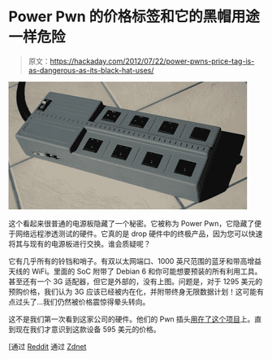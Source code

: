 # Power Pwn 的价格标签和它的黑帽用途一样危险

> 原文：<https://hackaday.com/2012/07/22/power-pwns-price-tag-is-as-dangerous-as-its-black-hat-uses/>

![](img/c808dafd58edf17fbcf80f31e266c258.png "power_pwn")

这个看起来很普通的电源板隐藏了一个秘密。它被称为 Power Pwn，它隐藏了便于网络远程渗透测试的硬件。它真的是 drop 硬件中的终极产品，因为您可以快速将其与现有的电源板进行交换。谁会质疑呢？

它有几乎所有的铃铛和哨子。有双以太网端口、1000 英尺范围的蓝牙和带高增益天线的 WiFi。里面的 SoC 附带了 Debian 6 和你可能想要预装的所有利用工具。甚至还有一个 3G 适配器，但它是外部的，没有上图。问题是，对于 1295 美元的预购价格，我们认为 3G 应该已经被内在化，并附带终身无限数据计划！这可能有点过头了…我们仍然被价格震惊得晕头转向。

这不是我们第一次看到这家公司的硬件。他们的 Pwn 插头[用在了这个项目](http://hackaday.com/2012/07/09/software-defined-radio-remotely-using-a-linux-wall-wart/)上。直到现在我们才意识到这款设备 595 美元的价格。

[通过 [Reddit](http://www.reddit.com/r/gadgets/comments/wyy0y/power_pwn_this_darpafunded_power_strip_will_hack/) 通过 [Zdnet](http://www.zdnet.com/power-pwn-this-darpa-funded-power-strip-will-hack-your-network-7000001331/)